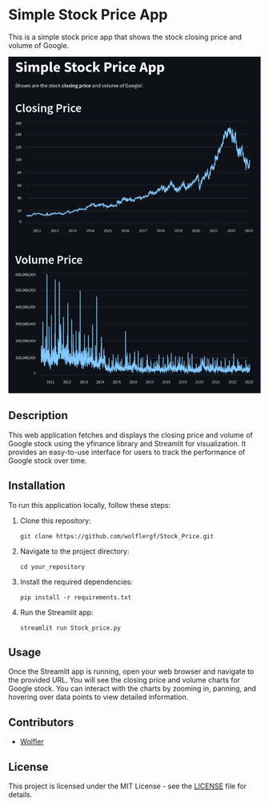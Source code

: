# Simple Stock Price App

This is a simple stock price app that shows the stock closing price and volume of Google.

![Stock Price App](./images/stock_price_app.png)

## Description

This web application fetches and displays the closing price and volume of Google stock using the yfinance library and Streamlit for visualization. It provides an easy-to-use interface for users to track the performance of Google stock over time.

## Installation

To run this application locally, follow these steps:

1. Clone this repository:

    ```
    git clone https://github.com/wolflergf/Stock_Price.git
    ```

2. Navigate to the project directory:

    ```
    cd your_repository
    ```

3. Install the required dependencies:

    ```
    pip install -r requirements.txt
    ```

4. Run the Streamlit app:

    ```
    streamlit run Stock_price.py
    ```

## Usage

Once the Streamlit app is running, open your web browser and navigate to the provided URL. You will see the closing price and volume charts for Google stock. You can interact with the charts by zooming in, panning, and hovering over data points to view detailed information.

## Contributors

- [Wolfler](https://github.com/wolflergf)

## License

This project is licensed under the MIT License - see the [LICENSE](LICENSE) file for details.
